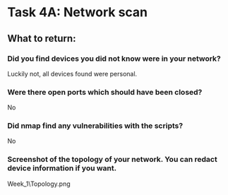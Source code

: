 # Task 4A: Network scan

## What to return:

### Did you find devices you did not know were in your network?
Luckily not, all devices found were personal.
### Were there open ports which should have been closed?
No
### Did nmap find any vulnerabilities with the scripts?
No
### Screenshot of the topology of your network. You can redact device information if you want.
Week_1\Topology.png